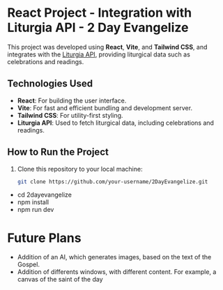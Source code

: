 # React Project - Integration with Liturgia API - 2 Day Evangelize

This project was developed using **React**, **Vite**, and **Tailwind CSS**, and integrates with the [Liturgia API](https://liturgia.up.railway.app/), providing liturgical data such as celebrations and readings.

## Technologies Used

- **React**: For building the user interface.
- **Vite**: For fast and efficient bundling and development server.
- **Tailwind CSS**: For utility-first styling.
- **Liturgia API**: Used to fetch liturgical data, including celebrations and readings.

## How to Run the Project

1. Clone this repository to your local machine:

   ```bash
   git clone https://github.com/your-username/2DayEvangelize.git

- cd 2dayevangelize
- npm install
- npm run dev

# Future Plans
- Addition of an AI, which generates images, based on the text of the Gospel.
- Addition of differents windows, with different content. For example, a canvas of the saint of the day 
